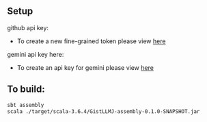## Setup

github api key:

-   To create a new fine-grained token please view [here](https://docs.github.com/en/authentication/keeping-your-account-and-data-secure/managing-your-personal-access-tokens#creating-a-fine-grained-personal-access-token)

gemini api key here:

-   To create an api key for gemini please view [here](https://docs.langchain4j.dev/integrations/language-models/google-ai-gemini/)

## To build:
```bash
sbt assembly
scala ./target/scala-3.6.4/GistLLMJ-assembly-0.1.0-SNAPSHOT.jar
```